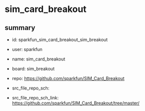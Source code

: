 # sim_card_breakout
 
## summary 
* id: sparkfun_sim_card_breakout_sim_breakout
* user: sparkfun
* name: sim_card_breakout
* board: sim_breakout
* repo: https://github.com/sparkfun/SIM_Card_Breakout



* src_file_repo_sch: 
* src_file_repo_sch_link: https://github.com/sparkfun/SIM_Card_Breakout/tree/master/






